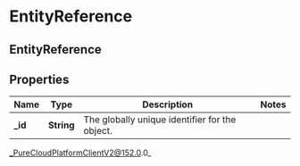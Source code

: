# EntityReference

## EntityReference

## Properties

|Name | Type | Description | Notes|
|------------ | ------------- | ------------- | -------------|
| **_id** | **String** | The globally unique identifier for the object. | |



_PureCloudPlatformClientV2@152.0.0_
